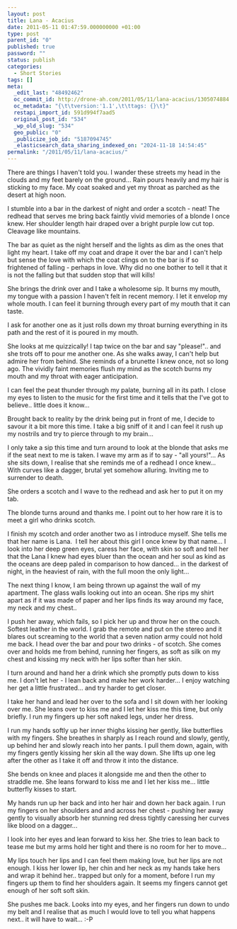 ```yaml
---
layout: post
title: Lana - Acacius
date: 2011-05-11 01:47:59.000000000 +01:00
type: post
parent_id: "0"
published: true
password: ""
status: publish
categories:
  - Short Stories
tags: []
meta:
  _edit_last: "48492462"
  oc_commit_id: http://drone-ah.com/2011/05/11/lana-acacius/1305074884
  oc_metadata: "{\t\tversion:'1.1',\t\ttags: {}\t}"
  restapi_import_id: 591d994f7aad5
  original_post_id: "534"
  _wp_old_slug: "534"
  geo_public: "0"
  _publicize_job_id: "5187094745"
  _elasticsearch_data_sharing_indexed_on: "2024-11-18 14:54:45"
permalink: "/2011/05/11/lana-acacius/"
---
```


There are things I haven\'t told you. I wander these streets my head in the
clouds and my feet barely on the ground\... Rain pours heavily and my hair is
sticking to my face. My coat soaked and yet my throat as parched as the desert
at high noon.

I stumble into a bar in the darkest of night and order a scotch - neat! The
redhead that serves me bring back faintly vivid memories of a blonde I once
knew. Her shoulder length hair draped over a bright purple low cut top. Cleavage
like mountains.

The bar as quiet as the night herself and the lights as dim as the ones that
light my heart. I take off my coat and drape it over the bar and I can\'t help
but sense the love with which the coat clings on to the bar is if so frightened
of falling - perhaps in love. Why did no one bother to tell it that it is not
the falling but that sudden stop that will kills!

She brings the drink over and I take a wholesome sip. It burns my mouth, my
tongue with a passion I haven\'t felt in recent memory. I let it envelop my
whole mouth. I can feel it burning through every part of my mouth that it can
taste.

I ask for another one as it just rolls down my throat burning everything in its
path and the rest of it is poured in my mouth.

She looks at me quizzically! I tap twice on the bar and say \"please!\".. and
she trots off to pour me another one. As she walks away, I can\'t help but
admire her from behind. She reminds of a brunette I knew once, not so long ago.
The vividly faint memories flush my mind as the scotch burns my mouth and my
throat with eager anticipation.

I can feel the peat thunder through my palate, burning all in its path. I close
my eyes to listen to the music for the first time and it tells that the I\'ve
got to believe.. little does it know\...

Brought back to reality by the drink being put in front of me, I decide to
savour it a bit more this time. I take a big sniff of it and I can feel it rush
up my nostrils and try to pierce through to my brain\...

I only take a sip this time and turn around to look at the blonde that asks me
if the seat next to me is taken. I wave my arm as if to say - \"all yours!\"\...
As she sits down, I realise that she reminds me of a redhead I once knew\...
With curves like a dagger, brutal yet somehow alluring. Inviting me to surrender
to death.

She orders a scotch and I wave to the redhead and ask her to put it on my tab.

The blonde turns around and thanks me. I point out to her how rare it is to meet
a girl who drinks scotch.

I finish my scotch and order another two as I introduce myself. She tells me
that her name is Lana.  I tell her about this girl I once knew by that name\...
I look into her deep green eyes, caress her face, with skin so soft and tell her
that the Lana I knew had eyes bluer than the ocean and her soul as kind as the
oceans are deep paled in comparison to how danced\... in the darkest of night,
in the heaviest of rain, with the full moon the only light\...

The next thing I know, I am being thrown up against the wall of my apartment.
The glass walls looking out into an ocean. She rips my shirt apart as if it was
made of paper and her lips finds its way around my face, my neck and my chest..

I push her away, which fails, so I pick her up and throw her on the couch.
Softest leather in the world. I grab the remote and put on the stereo and it
blares out screaming to the world that a seven nation army could not hold me
back. I head over the bar and pour two drinks - of scotch. She comes over and
holds me from behind, running her fingers, as soft as silk on my chest and
kissing my neck with her lips softer than her skin.

I turn around and hand her a drink which she promptly puts down to kiss me. I
don\'t let her - I lean back and make her work harder\... I enjoy watching her
get a little frustrated\... and try harder to get closer.

I take her hand and lead her over to the sofa and I sit down with her looking
over me. She leans over to kiss me and I let her kiss me this time, but only
briefly. I run my fingers up her soft naked legs, under her dress.

I run my hands softly up her inner thighs kissing her gently, like butterflies
with my fingers. She breathes in sharply as I reach round and slowly, gently, up
behind her and slowly reach into her pants. I pull them down, again, with my
fingers gently kissing her skin all the way down. She lifts up one leg after the
other as I take it off and throw it into the distance.

She bends on knee and places it alongside me and then the other to straddle me.
She leans forward to kiss me and I let her kiss me\... little butterfly kisses
to start.

My hands run up her back and into her hair and down her back again. I run my
fingers on her shoulders and and across her chest - pushing her away gently to
visually absorb her stunning red dress tightly caressing her curves like blood
on a dagger\...

I look into her eyes and lean forward to kiss her. She tries to lean back to
tease me but my arms hold her tight and there is no room for her to move\...

My lips touch her lips and I can feel them making love, but her lips are not
enough. I kiss her lower lip, her chin and her neck as my hands take hers and
wrap it behind her.. trapped but only for a moment, before I run my fingers up
them to find her shoulders again. It seems my fingers cannot get enough of her
soft soft skin.

She pushes me back. Looks into my eyes, and her fingers run down to undo my belt
and I realise that as much I would love to tell you what happens next.. it will
have to wait\... :-P
